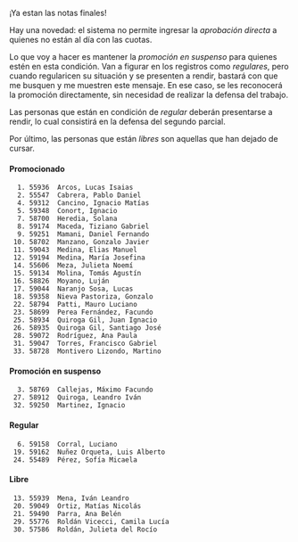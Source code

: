 ¡Ya estan las notas finales!

Hay una novedad: el sistema no permite ingresar la _aprobación directa_ a quienes no están al día con las cuotas.

Lo que voy a hacer es mantener la _promoción en suspenso_ para quienes estén en esta condición. Van a figurar en los registros como _regulares_, pero cuando regularicen su situación y se presenten a rendir, bastará con que me busquen y me muestren este mensaje. En ese caso, se les reconocerá la promoción directamente, sin necesidad de realizar la defensa del trabajo.

Las personas que están en condición de _regular_ deberán presentarse a rendir, lo cual consistirá en la defensa del segundo parcial.

Por último, las personas que están _libres_ son aquellas que han dejado de cursar.

#### Promocionado
```
  1. 55936  Arcos, Lucas Isaias
  2. 55547  Cabrera, Pablo Daniel
  4. 59312  Cancino, Ignacio Matías
  5. 59348  Conort, Ignacio
  7. 58700  Heredia, Solana
  8. 59174  Maceda, Tiziano Gabriel
  9. 59251  Mamani, Daniel Fernando
 10. 58702  Manzano, Gonzalo Javier
 11. 59043  Medina, Elias Manuel
 12. 59194  Medina, María Josefina
 14. 55606  Meza, Julieta Noemí
 15. 59134  Molina, Tomás Agustín
 16. 58826  Moyano, Luján
 17. 59044  Naranjo Sosa, Lucas
 18. 59358  Nieva Pastoriza, Gonzalo
 22. 58794  Patti, Mauro Luciano
 23. 58699  Perea Fernández, Facundo
 25. 58934  Quiroga Gil, Juan Ignacio
 26. 58935  Quiroga Gil, Santiago José
 28. 59072  Rodríguez, Ana Paula
 31. 59047  Torres, Francisco Gabriel
 33. 58728  Montivero Lizondo, Martino
```
#### Promoción en suspenso
```
  3. 58769  Callejas, Máximo Facundo
 27. 58912  Quiroga, Leandro Iván
 32. 59250  Martinez, Ignacio
```
#### Regular
```
  6. 59158  Corral, Luciano
 19. 59162  Nuñez Orqueta, Luis Alberto
 24. 55489  Pérez, Sofía Micaela
```
#### Libre
```
 13. 55939  Mena, Iván Leandro
 20. 59049  Ortiz, Matías Nicolás
 21. 59490  Parra, Ana Belén
 29. 55776  Roldán Vicecci, Camila Lucía
 30. 57586  Roldán, Julieta del Rocío
```
